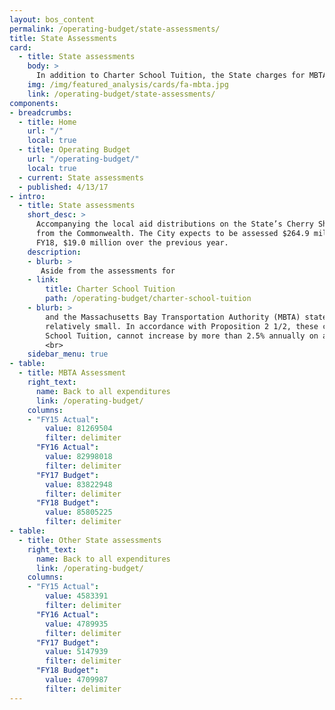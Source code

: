 ```yaml
---
layout: bos_content
permalink: /operating-budget/state-assessments/
title: State Assessments
card:
  - title: State assessments
    body: >
      In addition to Charter School Tuition, the State charges for MBTA and other items. Learn more.
    img: /img/featured_analysis/cards/fa-mbta.jpg
    link: /operating-budget/state-assessments/
components:
- breadcrumbs:
  - title: Home
    url: "/"
    local: true
  - title: Operating Budget
    url: "/operating-budget/"
    local: true
  - current: State assessments
  - published: 4/13/17
- intro:
  - title: State assessments
    short_desc: >
      Accompanying the local aid distributions on the State’s Cherry Sheet are charges to the City 
      from the Commonwealth. The City expects to be assessed $264.9 million by the Commonwealth in 
      FY18, $19.0 million over the previous year.
    description:
    - blurb: >
       Aside from the assessments for 
    - link:
        title: Charter School Tuition
        path: /operating-budget/charter-school-tuition
    - blurb: >
        and the Massachusetts Bay Transportation Authority (MBTA) state assessment growth is 
        relatively small. In accordance with Proposition 2 1/2, these charges, except for Charter 
        School Tuition, cannot increase by more than 2.5% annually on a statewide basis.
        <br>
    sidebar_menu: true
- table:
  - title: MBTA Assessment
    right_text:
      name: Back to all expenditures
      link: /operating-budget/
    columns:
    - "FY15 Actual": 
        value: 81269504
        filter: delimiter
      "FY16 Actual": 
        value: 82998018
        filter: delimiter
      "FY17 Budget": 
        value: 83822948
        filter: delimiter
      "FY18 Budget": 
        value: 85805225
        filter: delimiter
- table: 
  - title: Other State assessments
    right_text:
      name: Back to all expenditures
      link: /operating-budget/
    columns:
    - "FY15 Actual": 
        value: 4583391
        filter: delimiter
      "FY16 Actual": 
        value: 4789935
        filter: delimiter
      "FY17 Budget": 
        value: 5147939
        filter: delimiter
      "FY18 Budget": 
        value: 4709987
        filter: delimiter
---
```

